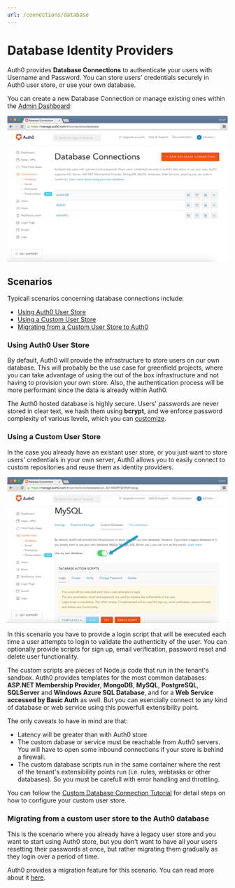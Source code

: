 ```yaml
---
url: /connections/database
---
```


# Database Identity Providers

Auth0 provides **Database Connections** to authenticate your users with Username and Password. You can store users' credentials securely in Auth0 user store, or use your own database. 

You can create a new Database Connection or manage existing ones within the [Admin Dashboard](${uiURL}/#/connections/database):

![](/media/articles/connections/database/database-connections.png)

## Scenarios

Typicall scenarios concerning database connections include:
* [Using Auth0 User Store](#using-auth0-user-store)
* [Using a Custom User Store](#using-a-custom-user-store)
* [Migrating from a Custom User Store to Auth0](#migrating-from-a-custom-user-store-to-the-auth0-database)

### Using Auth0 User Store

By default, Auth0 will provide the infrastructure to store users on our own database. This will probably be the use case for greenfield projects, where you can take advantage of using the out of the box infrastructure and not having to provision your own store. Also, the authentication process will be more performant since the data is already within Auth0.

The Auth0 hosted database is highly secure. Users' passwords are never stored in clear text, we hash them using **bcrypt**, and we enforce password complexity of various levels, which you can [customize](/password-strength).

### Using a Custom User Store

In the case you already have an existant user store, or you just want to store users' credentials in your own server, Auth0 allows you to easily connect to custom repositories and reuse them as identity providers.

![](/media/articles/connections/database/custom-database.png)

In this scenario you have to provide a login script that will be executed each time a user attempts to login to validate the authenticity of the user. You can optionally provide scripts for sign up, email verification, password reset and delete user functionality. 

The custom scripts are pieces of Node.js code that run in the tenant's sandbox. Auth0 provides templates for the most common databases: **ASP.NET Membership Provider**, **MongoDB**, **MySQL**, **PostgreSQL**, **SQLServer** and **Windows Azure SQL Database**, and for a **Web Service accessed by Basic Auth** as well. But you can esencially connect to any kind of database or web service using this powerfull extensibility point.

The only caveats to have in mind are that:
* Latency will be greater than with Auth0 store
* The custom dabase or service must be reachable from Auth0 servers. You will have to open some inbound connections if your store is behind a firewall.
* The custom database scripts run in the same container where the rest of the tenant's extensibility points run (i.e. rules, webtasks or other databases). So you must be carefull with error handling and throttling.

You can follow the [Custom Database Connection Tutorial](/connections/database/mysql) for detail steps on how to configure your custom user store.

### Migrating from a custom user store to the Auth0 database

This is the scenario where you already have a legacy user store and you want to start using Auth0 store, but you don't want to have all your users resetting their passwords at once, but rather migrating them gradually as they login over a period of time.

Auth0 provides a migration feature for this scenario. You can read more about it [here](/connections/database/migrating).